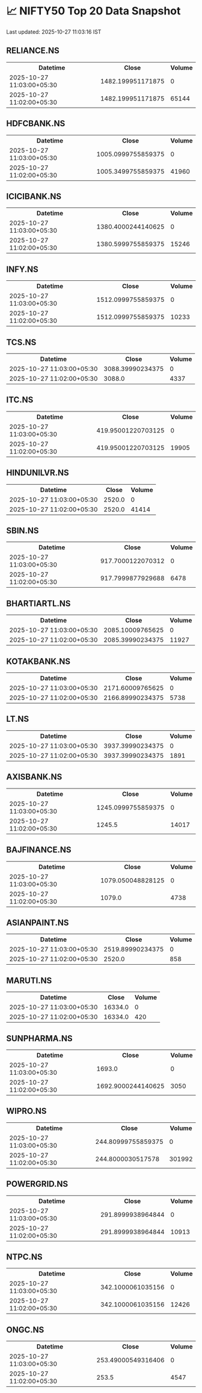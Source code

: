 # 📈 NIFTY50 Top 20 Data Snapshot

Last updated: 2025-10-27 11:03:16 IST

## RELIANCE.NS

<table>
  <tr><th>Datetime</th><th>Close</th><th>Volume</th></tr>
  <tr><td>2025-10-27 11:03:00+05:30</td><td>1482.199951171875</td><td>0</td></tr>
  <tr><td>2025-10-27 11:02:00+05:30</td><td>1482.199951171875</td><td>65144</td></tr>
</table>

## HDFCBANK.NS

<table>
  <tr><th>Datetime</th><th>Close</th><th>Volume</th></tr>
  <tr><td>2025-10-27 11:03:00+05:30</td><td>1005.0999755859375</td><td>0</td></tr>
  <tr><td>2025-10-27 11:02:00+05:30</td><td>1005.3499755859375</td><td>41960</td></tr>
</table>

## ICICIBANK.NS

<table>
  <tr><th>Datetime</th><th>Close</th><th>Volume</th></tr>
  <tr><td>2025-10-27 11:03:00+05:30</td><td>1380.4000244140625</td><td>0</td></tr>
  <tr><td>2025-10-27 11:02:00+05:30</td><td>1380.5999755859375</td><td>15246</td></tr>
</table>

## INFY.NS

<table>
  <tr><th>Datetime</th><th>Close</th><th>Volume</th></tr>
  <tr><td>2025-10-27 11:03:00+05:30</td><td>1512.0999755859375</td><td>0</td></tr>
  <tr><td>2025-10-27 11:02:00+05:30</td><td>1512.0999755859375</td><td>10233</td></tr>
</table>

## TCS.NS

<table>
  <tr><th>Datetime</th><th>Close</th><th>Volume</th></tr>
  <tr><td>2025-10-27 11:03:00+05:30</td><td>3088.39990234375</td><td>0</td></tr>
  <tr><td>2025-10-27 11:02:00+05:30</td><td>3088.0</td><td>4337</td></tr>
</table>

## ITC.NS

<table>
  <tr><th>Datetime</th><th>Close</th><th>Volume</th></tr>
  <tr><td>2025-10-27 11:03:00+05:30</td><td>419.95001220703125</td><td>0</td></tr>
  <tr><td>2025-10-27 11:02:00+05:30</td><td>419.95001220703125</td><td>19905</td></tr>
</table>

## HINDUNILVR.NS

<table>
  <tr><th>Datetime</th><th>Close</th><th>Volume</th></tr>
  <tr><td>2025-10-27 11:03:00+05:30</td><td>2520.0</td><td>0</td></tr>
  <tr><td>2025-10-27 11:02:00+05:30</td><td>2520.0</td><td>41414</td></tr>
</table>

## SBIN.NS

<table>
  <tr><th>Datetime</th><th>Close</th><th>Volume</th></tr>
  <tr><td>2025-10-27 11:03:00+05:30</td><td>917.7000122070312</td><td>0</td></tr>
  <tr><td>2025-10-27 11:02:00+05:30</td><td>917.7999877929688</td><td>6478</td></tr>
</table>

## BHARTIARTL.NS

<table>
  <tr><th>Datetime</th><th>Close</th><th>Volume</th></tr>
  <tr><td>2025-10-27 11:03:00+05:30</td><td>2085.10009765625</td><td>0</td></tr>
  <tr><td>2025-10-27 11:02:00+05:30</td><td>2085.39990234375</td><td>11927</td></tr>
</table>

## KOTAKBANK.NS

<table>
  <tr><th>Datetime</th><th>Close</th><th>Volume</th></tr>
  <tr><td>2025-10-27 11:03:00+05:30</td><td>2171.60009765625</td><td>0</td></tr>
  <tr><td>2025-10-27 11:02:00+05:30</td><td>2166.89990234375</td><td>5738</td></tr>
</table>

## LT.NS

<table>
  <tr><th>Datetime</th><th>Close</th><th>Volume</th></tr>
  <tr><td>2025-10-27 11:03:00+05:30</td><td>3937.39990234375</td><td>0</td></tr>
  <tr><td>2025-10-27 11:02:00+05:30</td><td>3937.39990234375</td><td>1891</td></tr>
</table>

## AXISBANK.NS

<table>
  <tr><th>Datetime</th><th>Close</th><th>Volume</th></tr>
  <tr><td>2025-10-27 11:03:00+05:30</td><td>1245.0999755859375</td><td>0</td></tr>
  <tr><td>2025-10-27 11:02:00+05:30</td><td>1245.5</td><td>14017</td></tr>
</table>

## BAJFINANCE.NS

<table>
  <tr><th>Datetime</th><th>Close</th><th>Volume</th></tr>
  <tr><td>2025-10-27 11:03:00+05:30</td><td>1079.050048828125</td><td>0</td></tr>
  <tr><td>2025-10-27 11:02:00+05:30</td><td>1079.0</td><td>4738</td></tr>
</table>

## ASIANPAINT.NS

<table>
  <tr><th>Datetime</th><th>Close</th><th>Volume</th></tr>
  <tr><td>2025-10-27 11:03:00+05:30</td><td>2519.89990234375</td><td>0</td></tr>
  <tr><td>2025-10-27 11:02:00+05:30</td><td>2520.0</td><td>858</td></tr>
</table>

## MARUTI.NS

<table>
  <tr><th>Datetime</th><th>Close</th><th>Volume</th></tr>
  <tr><td>2025-10-27 11:03:00+05:30</td><td>16334.0</td><td>0</td></tr>
  <tr><td>2025-10-27 11:02:00+05:30</td><td>16334.0</td><td>420</td></tr>
</table>

## SUNPHARMA.NS

<table>
  <tr><th>Datetime</th><th>Close</th><th>Volume</th></tr>
  <tr><td>2025-10-27 11:03:00+05:30</td><td>1693.0</td><td>0</td></tr>
  <tr><td>2025-10-27 11:02:00+05:30</td><td>1692.9000244140625</td><td>3050</td></tr>
</table>

## WIPRO.NS

<table>
  <tr><th>Datetime</th><th>Close</th><th>Volume</th></tr>
  <tr><td>2025-10-27 11:03:00+05:30</td><td>244.80999755859375</td><td>0</td></tr>
  <tr><td>2025-10-27 11:02:00+05:30</td><td>244.8000030517578</td><td>301992</td></tr>
</table>

## POWERGRID.NS

<table>
  <tr><th>Datetime</th><th>Close</th><th>Volume</th></tr>
  <tr><td>2025-10-27 11:03:00+05:30</td><td>291.8999938964844</td><td>0</td></tr>
  <tr><td>2025-10-27 11:02:00+05:30</td><td>291.8999938964844</td><td>10913</td></tr>
</table>

## NTPC.NS

<table>
  <tr><th>Datetime</th><th>Close</th><th>Volume</th></tr>
  <tr><td>2025-10-27 11:03:00+05:30</td><td>342.1000061035156</td><td>0</td></tr>
  <tr><td>2025-10-27 11:02:00+05:30</td><td>342.1000061035156</td><td>12426</td></tr>
</table>

## ONGC.NS

<table>
  <tr><th>Datetime</th><th>Close</th><th>Volume</th></tr>
  <tr><td>2025-10-27 11:03:00+05:30</td><td>253.49000549316406</td><td>0</td></tr>
  <tr><td>2025-10-27 11:02:00+05:30</td><td>253.5</td><td>4547</td></tr>
</table>

